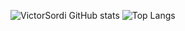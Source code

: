 ![VictorSordi GitHub stats](https://github-readme-stats.vercel.app/api?username=VictorSordi&show_icons=true&theme=merko)
![Top Langs](https://github-readme-stats.vercel.app/api/top-langs/?username=VictorSordi&size_weight=0.5&count_weight=0.5)
